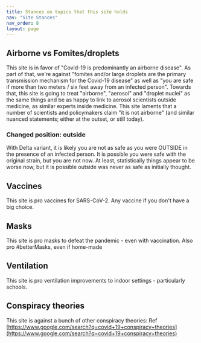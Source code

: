 ```yaml
---
title: Stances on topics that this site holds
nav: "Site Stances"
nav_order: 8
layout: page
---
```


## Airborne vs Fomites/droplets

This site is in favor of "Covid-19 is predominantly an airborne disease". As part of that, we're against "fomites and/or large droplets are the primary transmission mechanism for the Covid-19 disease" as well as "you are safe if more than two meters / six feet away from an infected person". Towards that, this site is going to treat "airborne", "aerosol" and "droplet nuclei" as the same things and be as happy to link to aerosol scientists outside medicine, as similar experts inside medicine.  This site laments that a number of scientists and policymakers claim "it is not airborne" (and similar nuanced statements; either at the outset, or still today).

### Changed position: outside

With Delta variant, it is likely you are not as safe as you were OUTSIDE in the presence of an infected person. It is possible you were safe with the original strain, but you are not now. At least, statistically things appear to be worse now, but it is possible outside was never as safe as initially thought.

## Vaccines

This site is pro vaccines for SARS-CoV-2. Any vaccine if you don't have a big choice.

## Masks

This site is pro masks to defeat the pandemic - even with vaccination. Also pro #betterMasks, even if home-made

## Ventilation

This site is pro ventilation improvements to indoor settings - particularly schools.

## Conspiracy theories

This site is against a bunch of other conspiracy theories: Ref [https://www.google.com/search?q=covid+19+conspiracy+theories](https://www.google.com/search?q=covid+19+conspiracy+theories)